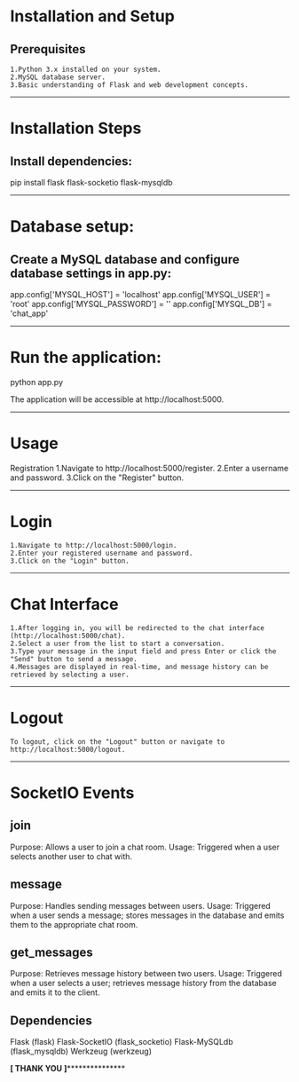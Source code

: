 Installation and Setup
======================
Prerequisites
--------------
    1.Python 3.x installed on your system.
    2.MySQL database server.
    3.Basic understanding of Flask and web development concepts.

***********************************************************************************
    
Installation Steps
=======================
Install dependencies:
---------------------
pip install flask flask-socketio flask-mysqldb

***********************************************************************************

Database setup:
===============
Create a MySQL database and configure database settings in app.py:
------------------------------------------------------------------
app.config['MYSQL_HOST'] = 'localhost'
app.config['MYSQL_USER'] = 'root'
app.config['MYSQL_PASSWORD'] = ''
app.config['MYSQL_DB'] = 'chat_app'

***********************************************************************************

Run the application:
====================
python app.py

The application will be accessible at http://localhost:5000.

***********************************************************************************

Usage
======
Registration
 1.Navigate to http://localhost:5000/register.
 2.Enter a username and password.
 3.Click on the "Register" button.

 ***********************************************************************************

Login
=====
    1.Navigate to http://localhost:5000/login.
    2.Enter your registered username and password.
    3.Click on the "Login" button.

***********************************************************************************

Chat Interface
==============
    1.After logging in, you will be redirected to the chat interface (http://localhost:5000/chat).
    2.Select a user from the list to start a conversation.
    3.Type your message in the input field and press Enter or click the "Send" button to send a message.
    4.Messages are displayed in real-time, and message history can be retrieved by selecting a user.

***********************************************************************************

Logout
======
    To logout, click on the "Logout" button or navigate to http://localhost:5000/logout.

***********************************************************************************

SocketIO Events
===============
join
-----
Purpose: Allows a user to join a chat room.
Usage: Triggered when a user selects another user to chat with.

message
-------
Purpose: Handles sending messages between users.
Usage: Triggered when a user sends a message; stores messages in the database and emits them to the appropriate chat room.

get_messages
------------
Purpose: Retrieves message history between two users.
Usage: Triggered when a user selects a user; retrieves message history from the database and emits it to the client.

Dependencies
------------
Flask (flask)
Flask-SocketIO (flask_socketio)
Flask-MySQLdb (flask_mysqldb)
Werkzeug (werkzeug)

**********************************[ THANK YOU ]*************************************************
